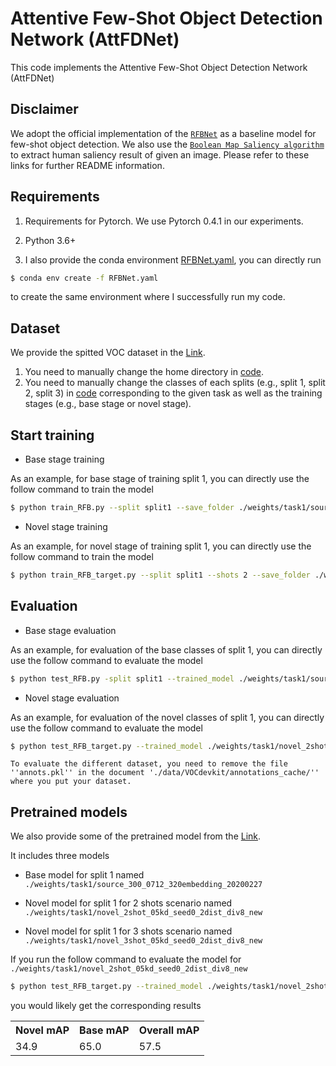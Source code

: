 Attentive Few-Shot Object Detection Network (AttFDNet)
=====================================

This code implements the Attentive Few-Shot Object Detection Network (AttFDNet)

Disclaimer
------------------
We adopt the official implementation of the [`RFBNet`](https://github.com/ruinmessi/RFBNet) as a baseline model for few-shot object detection. We also use the [`Boolean Map Saliency algorithm`](https://github.com/fzliu/saliency-bms) to extract human saliency result of given an image. Please refer to these links for further README information.

Requirements
------------------
1. Requirements for Pytorch. We use Pytorch 0.4.1 in our experiments.
2. Python 3.6+

3. I also provide the conda environment [RFBNet.yaml](https://github.com/chenxy99/AttFDNet/blob/master/RFBNet.yaml), you can directly run

```bash
$ conda env create -f RFBNet.yaml
```
to create the same environment where I successfully run my code.

Dataset
------------------

We provide the spitted VOC dataset in the [Link](https://drive.google.com/file/d/1fmI7CjDFqFTOM4UhBARvLpGCbfqlF_zm/view?usp=sharing).

1. You need to manually change the home directory in [code](https://github.com/chenxy99/AttFDNet/blob/master/data/config.py#L6).
2. You need to manually change the classes of each splits (e.g., split 1, split 2, split 3) in [code](https://github.com/chenxy99/AttFDNet/blob/master/data/voc0712.py#L86) corresponding to the given task as well as the training stages (e.g., base stage or novel stage).

Start training
------------------

- Base stage training

As an example, for base stage of training split 1, you can directly use the follow command to train the model

```bash
$ python train_RFB.py --split split1 --save_folder ./weights/task1/source_300_0712_320embedding_20200227/
```

- Novel stage training

As an example, for novel stage of training split 1, you can directly use the follow command to train the model

```bash
$ python train_RFB_target.py --split split1 --shots 2 --save_folder ./weights/task1/novel_2shot_05kd_seed0_2dist_div8_new/ --resume_net ./weights/task1/source_300_0712_320embedding_20200227/Final_RFB_vgg_VOC.pth
```

Evaluation
------------------

- Base stage evaluation

As an example, for evaluation of the base classes of split 1, you can directly use the follow command to evaluate the model

```bash
$ python test_RFB.py -split split1 --trained_model ./weights/task1/source_300_0712_320embedding_20200227/Final_RFB_vgg_VOC.pth
```

- Novel stage evaluation

As an example, for evaluation of the novel classes of split 1, you can directly use the follow command to evaluate the model

```bash
$ python test_RFB_target.py --trained_model ./weights/task1/novel_2shot_05kd_seed0_2dist_div8_new/Final_RFB_vgg_VOC.pth
```

`To evaluate the different dataset, you need to remove the file ''annots.pkl'' in the document './data/VOCdevkit/annotations_cache/'' where you put your dataset.`

Pretrained models
------------------

We also provide some of the pretrained model from the [Link](https://drive.google.com/file/d/1bzN5hM-NchcSg1Fppfudotn0dBrv6jL7/view?usp=sharing).

It includes three models

- Base model for split 1 named `./weights/task1/source_300_0712_320embedding_20200227`

- Novel model for split 1 for 2 shots scenario named `./weights/task1/novel_2shot_05kd_seed0_2dist_div8_new`
- Novel model for split 1 for 3 shots scenario named `./weights/task1/novel_3shot_05kd_seed0_2dist_div8_new`

If you run the follow command to evaluate the model for `./weights/task1/novel_2shot_05kd_seed0_2dist_div8_new`

```bash
$ python test_RFB_target.py --trained_model ./weights/task1/novel_2shot_05kd_seed0_2dist_div8_new/Final_RFB_vgg_VOC.pth
```

you would likely get the corresponding results

<table>
  <tr>
    <th>Novel mAP</th><th>Base mAP</th><th>Overall mAP</th>
  </tr>
  <tr>
    <td>34.9</td><td>65.0</td><td>57.5</td>
  </tr>
</table>

